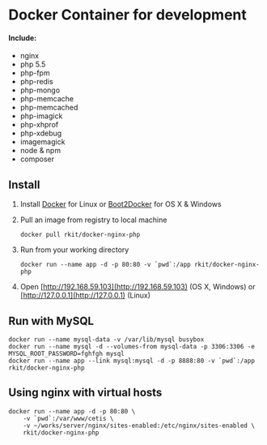 Docker Container for development
========

#### Include:

- nginx
- php 5.5
- php-fpm
- php-redis
- php-mongo
- php-memcache
- php-memcached
- php-imagick
- php-xhprof
- php-xdebug
- imagemagick
- node & npm
- composer

## Install

1. Install [Docker](https://www.docker.com/) for Linux or [Boot2Docker](http://boot2docker.io/) for OS X & Windows

2. Pull an image from registry to local machine
   
   ```   
   docker pull rkit/docker-nginx-php
   ```

3. Run from your working directory 

   ```   
   docker run --name app -d -p 80:80 -v `pwd`:/app rkit/docker-nginx-php
   ```

4. Open [http://192.168.59.103](http://192.168.59.103) (OS X, Windows) or [http://127.0.0.1](http://127.0.0.1) (Linux)

## Run with MySQL

```
docker run --name mysql-data -v /var/lib/mysql busybox
docker run --name mysql -d --volumes-from mysql-data -p 3306:3306 -e MYSQL_ROOT_PASSWORD=fghfgh mysql
docker run --name app --link mysql:mysql -d -p 8888:80 -v `pwd`:/app rkit/docker-nginx-php
```

## Using nginx with virtual hosts 

```
docker run --name app -d -p 80:80 \
    -v `pwd`:/var/www/cetis \
    -v ~/works/server/nginx/sites-enabled:/etc/nginx/sites-enabled \
    rkit/docker-nginx-php
```
